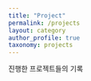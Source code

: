 ```yaml
---
title: "Project"
permalink: /projects
layout: category
author_profile: true
taxonomy: projects
---
```


진행한 프로젝트들의 기록
